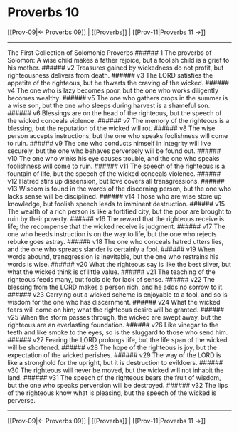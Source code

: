 # Proverbs 10

[[Prov-09|← Proverbs 09]] | [[Proverbs]] | [[Prov-11|Proverbs 11 →]]
***

The First Collection of Solomonic Proverbs ###### 1 The proverbs of Solomon: A wise child makes a father rejoice, but a foolish child is a grief to his mother. ###### v2 Treasures gained by wickedness do not profit, but righteousness delivers from death. ###### v3 The LORD satisfies the appetite of the righteous, but he thwarts the craving of the wicked. ###### v4 The one who is lazy becomes poor, but the one who works diligently becomes wealthy. ###### v5 The one who gathers crops in the summer is a wise son, but the one who sleeps during harvest is a shameful son. ###### v6 Blessings are on the head of the righteous, but the speech of the wicked conceals violence. ###### v7 The memory of the righteous is a blessing, but the reputation of the wicked will rot. ###### v8 The wise person accepts instructions, but the one who speaks foolishness will come to ruin. ###### v9 The one who conducts himself in integrity will live securely, but the one who behaves perversely will be found out. ###### v10 The one who winks his eye causes trouble, and the one who speaks foolishness will come to ruin. ###### v11 The speech of the righteous is a fountain of life, but the speech of the wicked conceals violence. ###### v12 Hatred stirs up dissension, but love covers all transgressions. ###### v13 Wisdom is found in the words of the discerning person, but the one who lacks sense will be disciplined. ###### v14 Those who are wise store up knowledge, but foolish speech leads to imminent destruction. ###### v15 The wealth of a rich person is like a fortified city, but the poor are brought to ruin by their poverty. ###### v16 The reward that the righteous receive is life; the recompense that the wicked receive is judgment. ###### v17 The one who heeds instruction is on the way to life, but the one who rejects rebuke goes astray. ###### v18 The one who conceals hatred utters lies, and the one who spreads slander is certainly a fool. ###### v19 When words abound, transgression is inevitable, but the one who restrains his words is wise. ###### v20 What the righteous say is like the best silver, but what the wicked think is of little value. ###### v21 The teaching of the righteous feeds many, but fools die for lack of sense. ###### v22 The blessing from the LORD makes a person rich, and he adds no sorrow to it. ###### v23 Carrying out a wicked scheme is enjoyable to a fool, and so is wisdom for the one who has discernment. ###### v24 What the wicked fears will come on him; what the righteous desire will be granted. ###### v25 When the storm passes through, the wicked are swept away, but the righteous are an everlasting foundation. ###### v26 Like vinegar to the teeth and like smoke to the eyes, so is the sluggard to those who send him. ###### v27 Fearing the LORD prolongs life, but the life span of the wicked will be shortened. ###### v28 The hope of the righteous is joy, but the expectation of the wicked perishes. ###### v29 The way of the LORD is like a stronghold for the upright, but it is destruction to evildoers. ###### v30 The righteous will never be moved, but the wicked will not inhabit the land. ###### v31 The speech of the righteous bears the fruit of wisdom, but the one who speaks perversion will be destroyed. ###### v32 The lips of the righteous know what is pleasing, but the speech of the wicked is perverse.

***
[[Prov-09|← Proverbs 09]] | [[Proverbs]] | [[Prov-11|Proverbs 11 →]]
